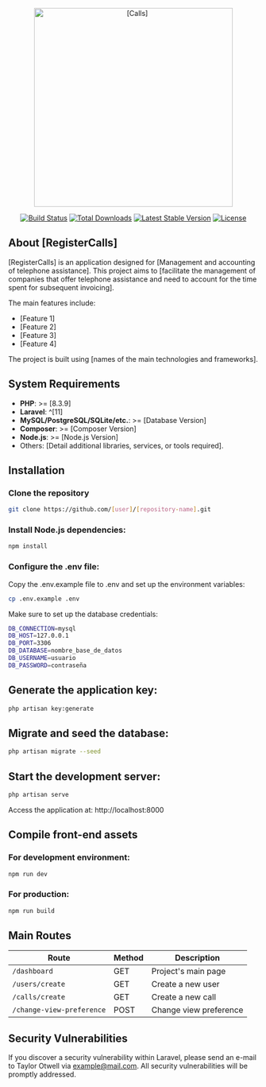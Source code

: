 <p align="center"><a href="[YOUR_LOGO_URL]" target="_blank"><img src="[YOUR_LOGO_URL]" width="400" alt="[Calls]"></a></p>

<p align="center">
<a href="[BUILD_STATUS_LINK]"><img src="[BUILD_BADGE_URL]" alt="Build Status"></a>
<a href="[PACKAGE_DOWNLOADS_LINK]"><img src="[DOWNLOADS_BADGE_URL]" alt="Total Downloads"></a>
<a href="[CURRENT_VERSION_LINK]"><img src="[VERSION_BADGE_URL]" alt="Latest Stable Version"></a>
<a href="[LICENSE_LINK]"><img src="[LICENSE_BADGE_URL]" alt="License"></a>
</p>

## About [RegisterCalls]

[RegisterCalls] is an application designed for [Management and accounting of telephone assistance]. This project aims to [facilitate the management of companies that offer telephone assistance and need to account for the time spent for subsequent invoicing].

The main features include:

- [Feature 1]
- [Feature 2]
- [Feature 3]
- [Feature 4]

The project is built using [names of the main technologies and frameworks].

## System Requirements

- **PHP**: >= [8.3.9]
- **Laravel**: ^[11]
- **MySQL/PostgreSQL/SQLite/etc.**: >= [Database Version]
- **Composer**: >= [Composer Version]
- **Node.js**: >= [Node.js Version]
- Others: [Detail additional libraries, services, or tools required].

## Installation

### Clone the repository

```bash
git clone https://github.com/[user]/[repository-name].git
```

### Install Node.js dependencies:
```bash
npm install
```
### Configure the .env file:
Copy the .env.example file to .env and set up the environment variables:
```bash
cp .env.example .env
```

Make sure to set up the database credentials:
```bash
DB_CONNECTION=mysql
DB_HOST=127.0.0.1
DB_PORT=3306
DB_DATABASE=nombre_base_de_datos
DB_USERNAME=usuario
DB_PASSWORD=contraseña
```

## Generate the application key:
```bash
php artisan key:generate
```

## Migrate and seed the database:
```bash
php artisan migrate --seed
```

## Start the development server:
```bash
php artisan serve
```
Access the application at: http://localhost:8000

## Compile front-end assets

### For development environment:
```bash
npm run dev
```

### For production:
```bash
npm run build
```

## Main Routes

| Route                      | Method | Description                        |
|----------------------------|--------|------------------------------------|
| `/dashboard`               | GET    | Project's main page                |
| `/users/create`            | GET    | Create a new user                  |
| `/calls/create`            | GET    | Create a new call                  |
| `/change-view-preference`  | POST   | Change view preference             |


## Security Vulnerabilities

If you discover a security vulnerability within Laravel, please send an e-mail to Taylor Otwell via [example@mail.com](mailto:taylor@laravel.com). All security vulnerabilities will be promptly addressed.


